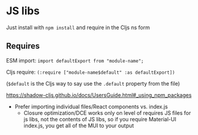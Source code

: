 # JS libs

Just install with `npm install` and require in the Cljs ns form

## Requires

ESM import:
`import defaultExport from "module-name";`

Cljs require:
`(:require ["module-name$default" :as defaultExport])`

(`$default` is the Cljs way to say use the `.default` property from the file)

https://shadow-cljs.github.io/docs/UsersGuide.html#_using_npm_packages

- Prefer importing individual files/React components vs. index.js
  - Closure optimization/DCE works only on level of requires JS files for
    js libs, not the contents of JS libs, so if you require Material-UI index.js,
    you get all of the MUI to your output
